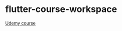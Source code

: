 # flutter-course-workspace

[Udemy course](https://www.udemy.com/course/learn-flutter-dart-to-build-ios-android-apps/)
